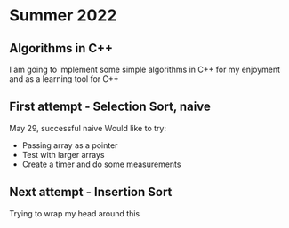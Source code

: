 # Summer 2022
## Algorithms in C++
I am going to implement some simple algorithms in C++ for my enjoyment and as a learning tool for C++

## First attempt - Selection Sort, naive
May 29, successful naive
Would like to try:
- Passing array as a pointer
- Test with larger arrays
- Create a timer and do some measurements

## Next attempt - Insertion Sort
Trying to wrap my head around this